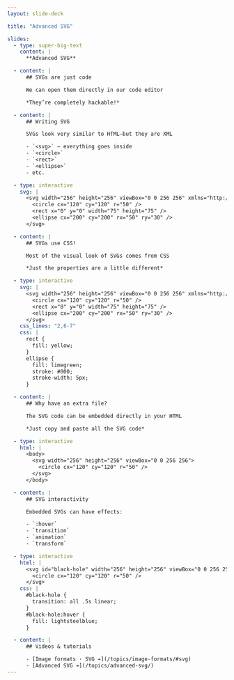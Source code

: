 ```yaml
---
layout: slide-deck

title: "Advanced SVG"

slides:
  - type: super-big-text
    content: |
      **Advanced SVG**

  - content: |
      ## SVGs are just code

      We can open them directly in our code editor

      *They’re completely hackable!*

  - content: |
      ## Writing SVG

      SVGs look very similar to HTML—but they are XML

      - `<svg>` — everything goes inside
      - `<circle>`
      - `<rect>`
      - `<ellipse>`
      - etc.

  - type: interactive
    svg: |
      <svg width="256" height="256" viewBox="0 0 256 256" xmlns="http://www.w3.org/2000/svg">
        <circle cx="120" cy="120" r="50" />
        <rect x="0" y="0" width="75" height="75" />
        <ellipse cx="200" cy="200" rx="50" ry="30" />
      </svg>

  - content: |
      ## SVGs use CSS!

      Most of the visual look of SVGs comes from CSS

      *Just the properties are a little different*

  - type: interactive
    svg: |
      <svg width="256" height="256" viewBox="0 0 256 256" xmlns="http://www.w3.org/2000/svg">
        <circle cx="120" cy="120" r="50" />
        <rect x="0" y="0" width="75" height="75" />
        <ellipse cx="200" cy="200" rx="50" ry="30" />
      </svg>
    css_lines: "2,6-7"
    css: |
      rect {
        fill: yellow;
      }
      ellipse {
        fill: limegreen;
        stroke: #000;
        stroke-width: 5px;
      }

  - content: |
      ## Why have an extra file?

      The SVG code can be embedded directly in your HTML

      *Just copy and paste all the SVG code*

  - type: interactive
    html: |
      <body>
        <svg width="256" height="256" viewBox="0 0 256 256">
          <circle cx="120" cy="120" r="50" />
        </svg>
      </body>

  - content: |
      ## SVG interactivity

      Embedded SVGs can have effects:

      - `:hover`
      - `transition`
      - `animation`
      - `transform`

  - type: interactive
    html: |
      <svg id="black-hole" width="256" height="256" viewBox="0 0 256 256">
        <circle cx="120" cy="120" r="50" />
      </svg>
    css: |
      #black-hole {
        transition: all .5s linear;
      }
      #black-hole:hover {
        fill: lightsteelblue;
      }

  - content: |
      ## Videos & tutorials

      - [Image formats · SVG ➔](/topics/image-formats/#svg)
      - [Advanced SVG ➔](/topics/advanced-svg/)
---
```

